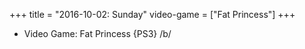 +++
title = "2016-10-02: Sunday"
video-game = ["Fat Princess"]
+++


* Video Game: Fat Princess {PS3} /b/